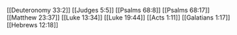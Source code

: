 [[Deuteronomy 33:2]]
[[Judges 5:5]]
[[Psalms 68:8]]
[[Psalms 68:17]]
[[Matthew 23:37]]
[[Luke 13:34]]
[[Luke 19:44]]
[[Acts 1:11]]
[[Galatians 1:17]]
[[Hebrews 12:18]]
